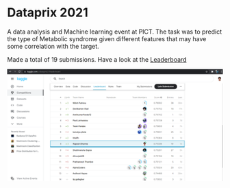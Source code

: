 # Dataprix 2021

A data analysis and Machine learning event at PICT.
The task was to predict the type of Metabolic syndrome given different features that may have some correlation with the target.

Made a total of 19 submissions.
Have a look at the [Leaderboard](https://www.kaggle.com/c/dataprix21/leaderboard)

![image](images/Snap.png)
